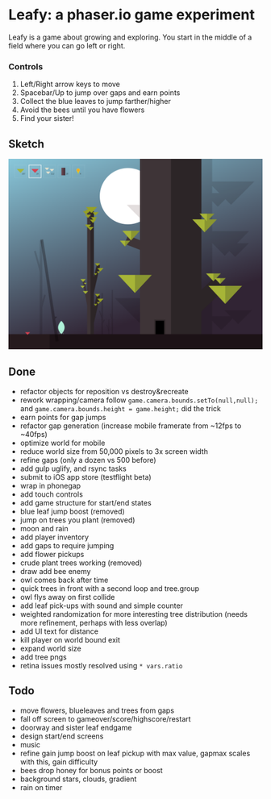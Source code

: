 # Leafy: a phaser.io game experiment

Leafy is a game about growing and exploring. You start in the middle of a field where you can go left or right.

### Controls
1. Left/Right arrow keys to move
2. Spacebar/Up to jump over gaps and earn points
3. Collect the blue leaves to jump farther/higher
4. Avoid the bees until you have flowers
5. Find your sister!

## Sketch
<img src="https://raw.githubusercontent.com/daverau/leafy/master/sketches/night.png">

## Done
- refactor objects for reposition vs destroy&recreate
- rework wrapping/camera follow `game.camera.bounds.setTo(null,null);` and `game.camera.bounds.height = game.height;` did the trick
- earn points for gap jumps
- refactor gap generation (increase mobile framerate from ~12fps to ~40fps)
- optimize world for mobile
- reduce world size from 50,000 pixels to 3x screen width
- refine gaps (only a dozen vs 500 before)
- add gulp uglify, and rsync tasks
- submit to iOS app store (testflight beta)
- wrap in phonegap
- add touch controls
- add game structure for start/end states
- blue leaf jump boost (removed)
- jump on trees you plant (removed)
- moon and rain
- add player inventory
- add gaps to require jumping
- add flower pickups
- crude plant trees working (removed)
- draw add bee enemy
- owl comes back after time
- quick trees in front with a second loop and tree.group
- owl flys away on first collide
- add leaf pick-ups with sound and simple counter
- weighted randomization for more interesting tree distribution (needs more refinement, perhaps with less overlap)
- add UI text for distance
- kill player on world bound exit
- expand world size
- add tree pngs
- retina issues mostly resolved using `* vars.ratio`

## Todo
- move flowers, blueleaves and trees from gaps
- fall off screen to gameover/score/highscore/restart
- doorway and sister leaf endgame
- design start/end screens
- music
- refine gain jump boost on leaf pickup with max value, gapmax scales with this, gain difficulty
- bees drop honey for bonus points or boost
- background stars, clouds, gradient
- rain on timer
